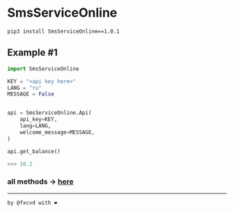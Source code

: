 # SmsServiceOnline 
`pip3 install SmsServiceOnline==1.0.1`

## Example #1
```python
import SmsServiceOnline

KEY = "<api key here>"
LANG = "ru"
MESSAGE = False


api = SmsServiceOnline.Api(
    api_key=KEY,
    lang=LANG,
    welcome_message=MESSAGE,
)

api.get_balance()
```
```python
>>> 10.2
```

### all methods -> [here](https://sms-service-online.com/ru/api-sms-activate/)  

---
```by @fxcvd with ❤```